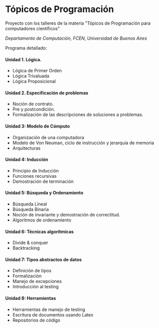 # Tópicos de Programación

Proyecto con los talleres de la materia "Tópicos de Programación para computadores científicos"

*Departamento de Computación, FCEN, Universidad de Buenos Aires*

Programa detallado:

#### Unidad 1. Lógica.
* Lógica de Primer Orden
* Lógica Trivaluada
* Lógica Proposicional
#### Unidad 2. Especificación de problemas
* Noción de contrato.
* Pre y postcondición.
* Formalización de las descripciones de soluciones a problemas.
#### Unidad 3: Modelo de Cómputo
* Organización de una computadora
* Modelo de Von Neuman, ciclo de instrucción y jerarquía de memoria
* Arquitecturas
#### Unidad 4: Inducción
* Principio de Inducción
* Funciones recursivas
* Demostración de terminación
#### Unidad 5: Búsqueda y Ordenamiento
* Búsqueda Lineal
* Búsqueda Binaria
* Noción de invariante y demostración de correctitud.
* Algoritmos de ordenamiento
#### Unidad 6: Técnicas algorítmicas
* Divide & conquer
* Backtracking
#### Unidad 7: Tipos abstractos de datos
* Definición de tipos
* Formalización
* Manejo de excepciones
* Introducción al testing
#### Unidad 8: Herramientas
* Herramientas de manejo de testing
* Escritura de documentos usando Latex
* Repositorios de código
